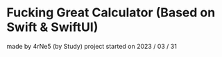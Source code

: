 #  **__Fucking__ Great Calculator** (Based on **__Swift & SwiftUI__**)
made by 4rNe5 (by Study)
project started on 2023 / 03 / 31


